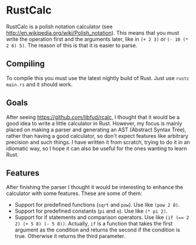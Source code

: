 RustCalc
========

RustCalc is a polish notation calculator (see http://en.wikipedia.org/wiki/Polish_notation). This means that you must write the operation first and the arguments later, like in `(+ 2 3)` or `(- 10 (* 2 6) 5)`. The reason of this is that it is easier to parse.

## Compiling

To compile this you must use the latest nightly build of Rust. Just use `rustc main.rs` and it should work.

## Goals

After seeing https://github.com/libfud/rcalc, I thought that it would be a good idea to write a little calculator in Rust. However, my focus is mainly placed on making a parser and generating an AST (Abstract Syntax Tree), rather than having a good calculator, so don't expect features like arbitrary precision and such things. I have written it from scratch, trying to do it in an idiomatic way, so I hope it can also be useful for the ones wanting to learn Rust.

## Features

After finishing the parser I thought it would be interesting to enhance the calculator with some features. These are some of them:

* Support for predefined functions (`sqrt` and `pow`). Use like `(pow 2 8)`.
* Support for predefined constants (`pi` and `e`). Use like `(* pi 2)`.
* Support for if statements and comparison operators. Use like `(if (== 2 2) (+ 5 8) (- 5 8))`. Actually, `if` is a function that takes the first argument as the condition and returns the second if the condition is true. Otherwise it returns the third parameter.